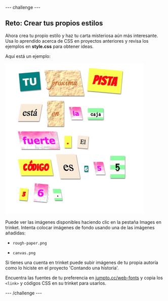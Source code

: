 \--- challenge \---

## Reto: Crear tus propios estilos

Ahora crea tu propio estilo y haz tu carta misteriosa aún más interesante. Usa lo aprendido acerca de CSS en proyectos anteriores y revisa los ejemplos en **style.css** para obtener ideas.

Aquí está un ejemplo:

![captura de pantalla](images/letter-fonts-challenge3.png)

Puede ver las imágenes disponibles haciendo clic en la pestaña Images en trinket. Intenta colocar imágenes de fondo usando una de las imágenes añadidas:

+ `rough-paper.png`

+ `canvas.png`

Si tienes una cuenta en trinket puede subir imágenes de tu propia autoría como lo hiciste en el proyecto 'Contando una historia'.

Encuentra las fuentes de tu preferencia en <a href="http://jumpto.cc/web-fonts" target="_blank">jumpto.cc/web-fonts</a> y copia los `<link>` y códigos CSS en su trinket para usarlos.

\--- /challenge \---